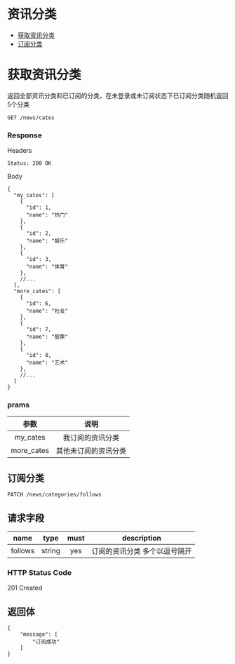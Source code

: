 # 资讯分类

- [获取资讯分类](#获取资讯分类)
- [订阅分类](#订阅分类)

# 获取资讯分类

返回全部资讯分类和已订阅的分类，在未登录或未订阅状态下已订阅分类随机返回5个分类

```
GET /news/cates
```

### Response

Headers

```
Status: 200 OK
```

Body

```json5
{
  "my_cates": [
    {
      "id": 1,
      "name": "热门"
    },
    {
      "id": 2,
      "name": "娱乐"
    },
    {
      "id": 3,
      "name": "体育"
    },
    //...
  ],
  "more_cates": [
    {
      "id": 6,
      "name": "社会"
    },
    {
      "id": 7,
      "name": "股票"
    },
    {
      "id": 8,
      "name": "艺术"
    },
    //...
  ]
}
```
### prams
| 参数 | 说明 |
| :---: | :---: |
| my_cates | 我订阅的资讯分类 |
| more_cates | 其他未订阅的资讯分类 |

## 订阅分类

```
PATCH /news/categories/follows 
```

## 请求字段

| name     | type     | must     | description |
|----------|:--------:|:--------:|:--------:|
| follows  | string   | yes      | 订阅的资讯分类  多个以逗号隔开|

### HTTP Status Code

201 Created

## 返回体

```json5
{
    "message": [
        "订阅成功"
    ]
}
```